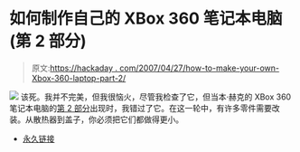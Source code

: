 # 如何制作自己的 XBox 360 笔记本电脑(第 2 部分)

> 原文:[https://hackaday . com/2007/04/27/how-to-make-your-own-Xbox-360-laptop-part-2/](https://hackaday.com/2007/04/27/how-to-make-your-own-xbox-360-laptop-part-2/)

![](../Images/1da0f811abaa842a125e877fb6f8bd84.png)
该死。我并不完美，但我很恼火，尽管我检查了它，但当本·赫克的 XBox 360 笔记本电脑的[第 2 部分](http://www.engadget.com/2007/04/25/how-to-make-an-xbox-360-laptop-part-2/)出现时，我错过了它。在这一轮中，有许多零件需要改装。从散热器到盖子，你必须把它们都做得更小。

*   [永久链接](http://www.engadget.com/2007/04/25/how-to-make-an-xbox-360-laptop-part-2/)